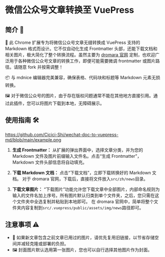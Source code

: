 # 微信公众号文章转换至 VuePress

## 简介 📖

🚀 此 Chrome 扩展专为将微信公众号文章无缝转换成 VuePress 支持的 Markdown 格式而设计。它不仅自动化生成 Frontmatter 头部，还能下载文档和相关图片，极大简化了整个转换流程。虽然主要为 [dromara 官网](https://github.com/dromara/dromara.github.io) 定制，也欢迎广泛用于各种微信公众号文章的转换工作，即便可能需要微调 frontmatter 或图片路径。请随意 fork 并按需调整！

📦 与 mdnice 编辑器完美兼容，确保表格、代码块和标题等 Markdown 元素无损转换。

🖼️ 对于微信公众号的图片，由于存在版权问题通常不能在其他地方直接引用。通过此插件，您可以将图片下载到本地，无障碍展示。

## 使用指南 🛠️

https://github.com/Cicici-Shi/wechat-doc-to-vuepress-md/blob/main/example.png

1. **生成 Frontmatter：**
   从扩展的弹出界面中，选择文章分类，并为您的 Markdown 文件及图片前缀输入文件名。点击“生成 Frontmatter”，Markdown 文件头部信息将自动填充。

2. **下载 Markdown 文档：**
   点击“下载文档”，立即下载转换好的 Markdown 文档。
   对于 dromara 官网，下载后，直接将文件放入`src/zh/news`目录。

3. **下载文章图片：**
   “下载图片”功能允许您下载文章中全部图片，内部命名规则为输入的文件名加上序号。所有图片默认归类到单个文件夹，之后，您只需在这个文件夹中全选复制并粘贴到本地即可。
   在 dromara 官网中，简单将整个文件夹内容复制到`src/.vuepress/public/assets/img/news`路径即可。

## 注意事项 ⚠️

- 🔄 如果新文章包含之前文章已用过的图片，请优先复用旧链接，以节省存储空间并减轻克隆或部署的负担。
- 🖼️ 封面图片默认选用第一张图片，您也可以自行选择其他图片作为封面。
